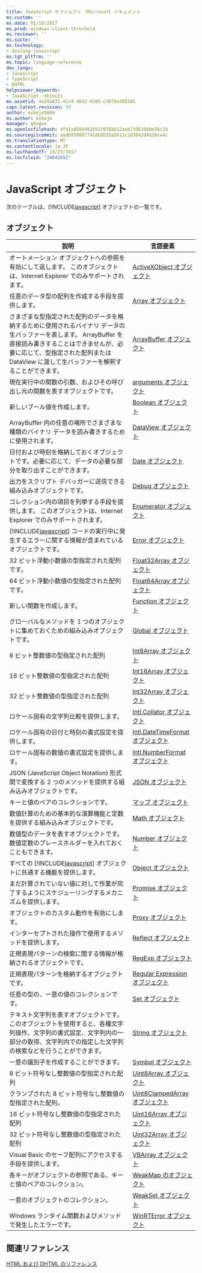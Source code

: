```yaml
---
title: JavaScript オブジェクト |Microsoft ドキュメント
ms.custom: ''
ms.date: 01/18/2017
ms.prod: windows-client-threshold
ms.reviewer: ''
ms.suite: ''
ms.technology:
- devlang-javascript
ms.tgt_pltfrm: ''
ms.topic: language-reference
dev_langs:
- JavaScript
- TypeScript
- DHTML
helpviewer_keywords:
- JavaScript, objects
ms.assetid: 4a29a831-41c9-4843-9385-c3879e385585
caps.latest.revision: 33
author: mikejo5000
ms.author: mikejo
manager: ghogen
ms.openlocfilehash: df91a0504482591f076bb12aeb7396206be56c2d
ms.sourcegitcommit: aadb9588877418b8b55a5612c1d3842d4520ca4c
ms.translationtype: MT
ms.contentlocale: ja-JP
ms.lasthandoff: 10/27/2017
ms.locfileid: "24641652"
---
```

# <a name="javascript-objects"></a>JavaScript オブジェクト
次のテーブルは、[!INCLUDE[javascript](../../javascript/includes/javascript-md.md)] オブジェクトの一覧です。  
  
## <a name="objects"></a>オブジェクト  
  
|説明|言語要素|  
|-----------------|----------------------|  
|オートメーション オブジェクトへの参照を有効にして返します。 このオブジェクトは、Internet Explorer でのみサポートされます。|[ActiveXObject オブジェクト](../../javascript/reference/activexobject-object-javascript.md)|  
|任意のデータ型の配列を作成する手段を提供します。|[Array オブジェクト](../../javascript/reference/array-object-javascript.md)|  
|さまざまな型指定された配列のデータを格納するために使用されるバイナリ データの生バッファーを表します。 ArrayBuffer を直接読み書きすることはできませんが、必要に応じて、型指定された配列または DataView に渡して生バッファーを解釈することができます。|[ArrayBuffer オブジェクト](../../javascript/reference/arraybuffer-object.md)|  
|現在実行中の関数の引数、およびその呼び出し元の関数を表すオブジェクトです。|[arguments オブジェクト](../../javascript/reference/arguments-object-javascript.md)|  
|新しいブール値を作成します。|[Boolean オブジェクト](../../javascript/reference/boolean-object-javascript.md)|  
|ArrayBuffer 内の任意の場所でさまざまな種類のバイナリ データを読み書きするために使用されます。|[DataView オブジェクト](../../javascript/reference/dataview-object.md)|  
|日付および時刻を格納しておくオブジェクトです。必要に応じて、データの必要な部分を取り出すことができます。|[Date オブジェクト](../../javascript/reference/date-object-javascript.md)|  
|出力をスクリプト デバッガーに送信できる組み込みオブジェクトです。|[Debug オブジェクト](../../javascript/reference/debug-object-javascript.md)|  
|コレクション内の項目を列挙する手段を提供します。 このオブジェクトは、Internet Explorer でのみサポートされます。|[Enumerator オブジェクト](../../javascript/reference/enumerator-object-javascript.md)|  
|[!INCLUDE[javascript](../../javascript/includes/javascript-md.md)] コードの実行中に発生するエラーに関する情報が含まれているオブジェクトです。|[Error オブジェクト](../../javascript/reference/error-object-javascript.md)|  
|32 ビット浮動小数値の型指定された配列です。|[Float32Array オブジェクト](../../javascript/reference/float32array-object.md)|  
|64 ビット浮動小数値の型指定された配列です。|[Float64Array オブジェクト](../../javascript/reference/float64array-object.md)|  
|新しい関数を作成します。|[Function オブジェクト](../../javascript/reference/function-object-javascript.md)|  
|グローバルなメソッドを 1 つのオブジェクトに集めておくための組み込みオブジェクトです。|[Global オブジェクト](../../javascript/reference/global-object-javascript.md)|  
|8 ビット整数値の型指定された配列|[Int8Array オブジェクト](../../javascript/reference/int8array-object.md)|  
|16 ビット整数値の型指定された配列|[Int16Array オブジェクト](../../javascript/reference/int16array-object.md)|  
|32 ビット整数値の型指定された配列|[Int32Array オブジェクト](../../javascript/reference/int32array-object.md)|  
|ロケール固有の文字列比較を提供します。|[Intl.Collator オブジェクト](../../javascript/reference/intl-collator-object-javascript.md)|  
|ロケール固有の日付と時刻の書式設定を提供します。|[Intl.DateTimeFormat オブジェクト](../../javascript/reference/intl-datetimeformat-object-javascript.md)|  
|ロケール固有の数値の書式設定を提供します。|[Intl.NumberFormat オブジェクト](../../javascript/reference/intl-numberformat-object-javascript.md)|  
|JSON (JavaScript Object Notation) 形式間で変換する 2 つのメソッドを提供する組み込みオブジェクトです。|[JSON オブジェクト](../../javascript/reference/json-object-javascript.md)|  
|キーと値のペアのコレクションです。|[マップ オブジェクト](../../javascript/reference/map-object-javascript.md)|  
|数値計算のための基本的な演算機能と定数を提供する組み込みオブジェクトです。|[Math オブジェクト](../../javascript/reference/math-object-javascript.md)|  
|数値型のデータを表すオブジェクトです。数値定数のプレースホルダーを入れておくこともできます。|[Number オブジェクト](../../javascript/reference/number-object-javascript.md)|  
|すべての [!INCLUDE[javascript](../../javascript/includes/javascript-md.md)] オブジェクトに共通する機能を提供します。|[Object オブジェクト](../../javascript/reference/object-object-javascript.md)|  
|まだ計算されていない値に対して作業が完了するようにスケジューリングするメカニズムを提供します。|[Promise オブジェクト](../../javascript/reference/promise-object-javascript.md)|  
|オブジェクトのカスタム動作を有効にします。|[Proxy オブジェクト](../../javascript/reference/proxy-object-javascript.md)|  
|インターセプトされた操作で使用するメソッドを提供します。|[Reflect オブジェクト](../../javascript/reference/reflect-object-javascript.md)|  
|正規表現パターンの検索に関する情報が格納されるオブジェクトです。|[RegExp オブジェクト](../../javascript/reference/regexp-object-javascript.md)|  
|正規表現パターンを格納するオブジェクトです。|[Regular Expression オブジェクト](../../javascript/reference/regular-expression-object-javascript.md)|  
|任意の型の、一意の値のコレクションです。|[Set オブジェクト](../../javascript/reference/set-object-javascript.md)|  
|テキスト文字列を表すオブジェクトです。このオブジェクトを使用すると、各種文字列操作、文字列の書式設定、文字列内の一部分の取得、文字列内での指定した文字列の検索などを行うことができます。|[String オブジェクト](../../javascript/reference/string-object-javascript.md)|  
|一意の識別子を作成することができます。|[Symbol オブジェクト](../../javascript/reference/symbol-object-javascript.md)|  
|8 ビット符号なし整数値の型指定された配列|[Uint8Array オブジェクト](../../javascript/reference/uint8array-object.md)|  
|クランプされた 8 ビット符号なし整数値の型指定された配列。|[Uint8ClampedArray オブジェクト](../../javascript/reference/uint8clampedarray-object-javascript.md)|  
|16 ビット符号なし整数値の型指定された配列|[Uint16Array オブジェクト](../../javascript/reference/uint16array-object.md)|  
|32 ビット符号なし整数値の型指定された配列|[Uint32Array オブジェクト](../../javascript/reference/uint32array-object.md)|  
|Visual Basic のセーフ配列にアクセスする手段を提供します。|[VBArray オブジェクト](../../javascript/reference/vbarray-object-javascript.md)|  
|各キーがオブジェクトの参照である、キーと値のペアのコレクション。|[WeakMap のオブジェクト](../../javascript/reference/weakmap-object-javascript.md)|  
|一意のオブジェクトのコレクション。|[WeakSet オブジェクト](../../javascript/reference/weakset-object-javascript.md)|  
|Windows ランタイム関数およびメソッドで発生したエラーです。|[WinRTError オブジェクト](../../javascript/reference/winrterror-object-javascript.md)|  
  
## <a name="related-reference"></a>関連リファレンス  
 [HTML および DHTML のリファレンス](http://go.microsoft.com/fwlink/?LinkId=148095)